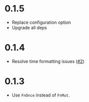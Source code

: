 # 0.1.5

- Replace configuration option
- Upgrade all deps

# 0.1.4

- Resolve time formatting issues ([#2](https://github.com/gleich/task_log/issues/2))

# 0.1.3

- Use `FnOnce` instead of `FnMut`.
